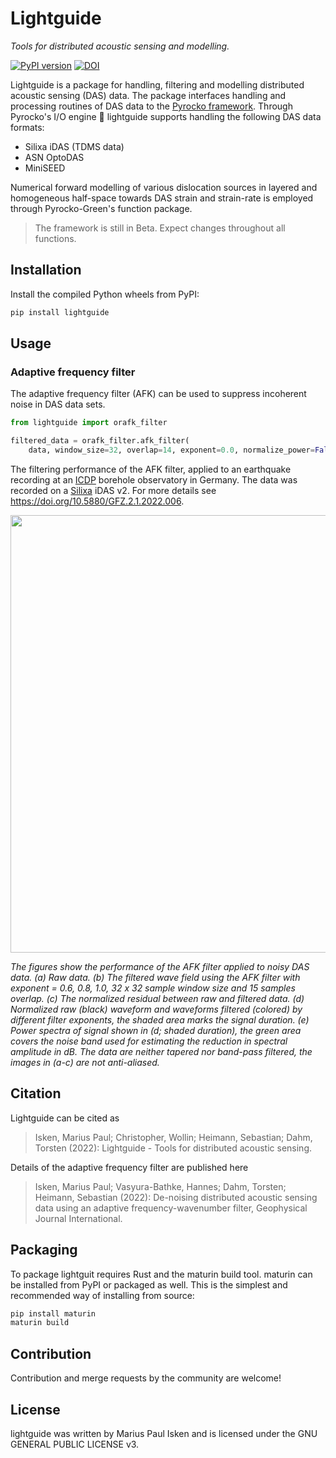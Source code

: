 # Lightguide

*Tools for distributed acoustic sensing and modelling.*

[![PyPI version](https://badge.fury.io/py/lightguide.svg)](https://badge.fury.io/py/lightguide) [![DOI](https://zenodo.org/badge/495774991.svg)](https://zenodo.org/badge/latestdoi/495774991)

Lightguide is a package for handling, filtering and modelling distributed acoustic sensing (DAS) data. The package interfaces handling and processing routines of DAS data to the [Pyrocko framework](https://pyrocko.org). Through Pyrocko's I/O engine :rocket: lightguide supports handling the following DAS data formats:

- Silixa iDAS (TDMS data)
- ASN OptoDAS
- MiniSEED

Numerical forward modelling of various dislocation sources in layered and homogeneous half-space towards DAS strain and strain-rate is employed through Pyrocko-Green's function package.

> The framework is still in Beta. Expect changes throughout all functions.

## Installation

Install the compiled Python wheels from PyPI:

```sh
pip install lightguide
```

## Usage

### Adaptive frequency filter

The adaptive frequency filter (AFK) can be used to suppress incoherent noise in DAS data sets.

```python
from lightguide import orafk_filter

filtered_data = orafk_filter.afk_filter(
    data, window_size=32, overlap=14, exponent=0.0, normalize_power=False)
```

The filtering performance of the AFK filter, applied to an earthquake recording at an [ICDP](https://www.icdp-online.org/home/) borehole observatory in Germany. The data was recorded on a [Silixa](https://silixa.com/) iDAS v2. For more details see <https://doi.org/10.5880/GFZ.2.1.2022.006>.

<img src="https://user-images.githubusercontent.com/4992805/170084970-9484afe7-9b95-45a0-ac8e-aec56ddfb3ea.png" style="width: 700px;" />

*The figures show the performance of the AFK filter applied to noisy DAS data. (a) Raw data. (b) The filtered wave field using the AFK filter with exponent = 0.6, 0.8, 1.0, 32 x 32 sample window size and 15 samples overlap. (c) The normalized residual between raw and filtered data. (d) Normalized raw (black) waveform and waveforms filtered (colored) by different filter exponents, the shaded area marks the signal duration. (e) Power spectra of signal shown in (d; shaded duration), the green area covers the noise band used for estimating the reduction in spectral amplitude in dB. The data are neither tapered nor band-pass filtered, the images in (a-c) are not anti-aliased.*

## Citation

Lightguide can be cited as

> Isken, Marius Paul; Christopher, Wollin; Heimann, Sebastian; Dahm, Torsten (2022): Lightguide - Tools for distributed acoustic sensing.

Details of the adaptive frequency filter are published here

> Isken, Marius Paul; Vasyura-Bathke, Hannes; Dahm, Torsten; Heimann, Sebastian (2022): De-noising distributed acoustic sensing data using an adaptive frequency-wavenumber filter, Geophysical Journal International.

## Packaging

To package lightguit requires Rust and the maturin build tool. maturin can be installed from PyPI or packaged as well. This is the simplest and recommended way of installing from source:

```sh
pip install maturin
maturin build
```

## Contribution

Contribution and merge requests by the community are welcome!

## License

lightguide was written by Marius Paul Isken and is licensed under the GNU GENERAL PUBLIC LICENSE v3.
